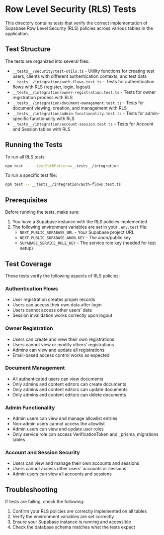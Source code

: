# Row Level Security (RLS) Tests

This directory contains tests that verify the correct implementation of Supabase Row Level Security (RLS) policies across various tables in the application.

## Test Structure

The tests are organized into several files:

- `__tests__/security/test-utils.ts` - Utility functions for creating test users, clients with different authentication contexts, and test data
- `__tests__/integration/auth-flows.test.ts` - Tests for authentication flows with RLS (register, login, logout)
- `__tests__/integration/owner-registration.test.ts` - Tests for owner registration process with RLS
- `__tests__/integration/document-management.test.ts` - Tests for document viewing, creation, and management with RLS
- `__tests__/integration/admin-functionality.test.ts` - Tests for admin-specific functionality with RLS
- `__tests__/integration/account-session.test.ts` - Tests for Account and Session tables with RLS

## Running the Tests

To run all RLS tests:

```bash
npm test -- --testPathPattern=__tests__/integration
```

To run a specific test file:

```bash
npm test -- __tests__/integration/auth-flows.test.ts
```

## Prerequisites

Before running the tests, make sure:

1. You have a Supabase instance with the RLS policies implemented
2. The following environment variables are set in your `.env.test` file:
   - `NEXT_PUBLIC_SUPABASE_URL` - Your Supabase project URL
   - `NEXT_PUBLIC_SUPABASE_ANON_KEY` - The anon/public key
   - `SUPABASE_SERVICE_ROLE_KEY` - The service role key (needed for test setup)

## Test Coverage

These tests verify the following aspects of RLS policies:

### Authentication Flows
- User registration creates proper records
- Users can access their own data after login
- Users cannot access other users' data
- Session invalidation works correctly upon logout

### Owner Registration
- Users can create and view their own registrations
- Users cannot view or modify others' registrations
- Admins can view and update all registrations
- Email-based access control works as expected

### Document Management
- All authenticated users can view documents
- Only admins and content editors can create documents
- Only admins and content editors can update documents
- Only admins and content editors can delete documents

### Admin Functionality
- Admin users can view and manage allowlist entries
- Non-admin users cannot access the allowlist
- Admin users can view and update user roles
- Only service role can access VerificationToken and _prisma_migrations tables

### Account and Session Security
- Users can view and manage their own accounts and sessions
- Users cannot access other users' accounts or sessions
- Admin users can view all accounts and sessions

## Troubleshooting

If tests are failing, check the following:

1. Confirm your RLS policies are correctly implemented on all tables
2. Verify the environment variables are set correctly
3. Ensure your Supabase instance is running and accessible
4. Check the database schema matches what the tests expect 
